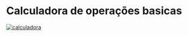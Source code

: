 # Calculadora de operações basicas

[
![calculadora](https://user-images.githubusercontent.com/87104342/234091006-18d038b1-3daf-4f2e-a7de-f21a906c9e36.png)
](url)
